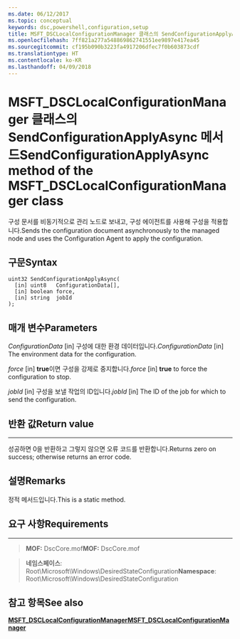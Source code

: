 ```yaml
---
ms.date: 06/12/2017
ms.topic: conceptual
keywords: dsc,powershell,configuration,setup
title: MSFT_DSCLocalConfigurationManager 클래스의 SendConfigurationApplyAsync 메서드
ms.openlocfilehash: 7ff821a277a548869862741551ee9897e417ea45
ms.sourcegitcommit: cf195b090b3223fa4917206dfec7f0b603873cdf
ms.translationtype: HT
ms.contentlocale: ko-KR
ms.lasthandoff: 04/09/2018
---
```

# <a name="sendconfigurationapplyasync-method-of-the-msftdsclocalconfigurationmanager-class"></a><span data-ttu-id="0bb11-103">MSFT_DSCLocalConfigurationManager 클래스의 SendConfigurationApplyAsync 메서드</span><span class="sxs-lookup"><span data-stu-id="0bb11-103">SendConfigurationApplyAsync method of the MSFT_DSCLocalConfigurationManager class</span></span>

<span data-ttu-id="0bb11-104">구성 문서를 비동기적으로 관리 노드로 보내고, 구성 에이전트를 사용해 구성을 적용합니다.</span><span class="sxs-lookup"><span data-stu-id="0bb11-104">Sends the configuration document asynchronously to the managed node and uses the Configuration Agent to apply the configuration.</span></span>

<a name="syntax"></a><span data-ttu-id="0bb11-105">구문</span><span class="sxs-lookup"><span data-stu-id="0bb11-105">Syntax</span></span>
------

```mof
uint32 SendConfigurationApplyAsync(
  [in] uint8   ConfigurationData[],
  [in] boolean force,
  [in] string  jobId
);
```

<a name="parameters"></a><span data-ttu-id="0bb11-106">매개 변수</span><span class="sxs-lookup"><span data-stu-id="0bb11-106">Parameters</span></span>
----------

<span data-ttu-id="0bb11-107">*ConfigurationData* \[in\] 구성에 대한 환경 데이터입니다.</span><span class="sxs-lookup"><span data-stu-id="0bb11-107">*ConfigurationData* \[in\] The environment data for the configuration.</span></span>

<span data-ttu-id="0bb11-108">*force* \[in\] **true**이면 구성을 강제로 중지합니다.</span><span class="sxs-lookup"><span data-stu-id="0bb11-108">*force* \[in\] **true** to force the configuration to stop.</span></span>

<span data-ttu-id="0bb11-109">*jobId* \[in\] 구성을 보낼 작업의 ID입니다.</span><span class="sxs-lookup"><span data-stu-id="0bb11-109">*jobId* \[in\] The ID of the job for which to send the configuration.</span></span>

## <a name="return-value"></a><span data-ttu-id="0bb11-110">반환 값</span><span class="sxs-lookup"><span data-stu-id="0bb11-110">Return value</span></span>
------------

<span data-ttu-id="0bb11-111">성공하면 0을 반환하고 그렇지 않으면 오류 코드를 반환합니다.</span><span class="sxs-lookup"><span data-stu-id="0bb11-111">Returns zero on success; otherwise returns an error code.</span></span>

## <a name="remarks"></a><span data-ttu-id="0bb11-112">설명</span><span class="sxs-lookup"><span data-stu-id="0bb11-112">Remarks</span></span>

<span data-ttu-id="0bb11-113">정적 메서드입니다.</span><span class="sxs-lookup"><span data-stu-id="0bb11-113">This is a static method.</span></span>

## <a name="requirements"></a><span data-ttu-id="0bb11-114">요구 사항</span><span class="sxs-lookup"><span data-stu-id="0bb11-114">Requirements</span></span>
------------
><span data-ttu-id="0bb11-115">**MOF:** DscCore.mof</span><span class="sxs-lookup"><span data-stu-id="0bb11-115">**MOF:** DscCore.mof</span></span>

><span data-ttu-id="0bb11-116">**네임스페이스**: Root\Microsoft\Windows\DesiredStateConfiguration</span><span class="sxs-lookup"><span data-stu-id="0bb11-116">**Namespace**: Root\Microsoft\Windows\DesiredStateConfiguration</span></span>


## <a name="see-also"></a><span data-ttu-id="0bb11-117">참고 항목</span><span class="sxs-lookup"><span data-stu-id="0bb11-117">See also</span></span>


[<span data-ttu-id="0bb11-118">**MSFT_DSCLocalConfigurationManager**</span><span class="sxs-lookup"><span data-stu-id="0bb11-118">**MSFT_DSCLocalConfigurationManager**</span></span>](msft-dsclocalconfigurationmanager.md)